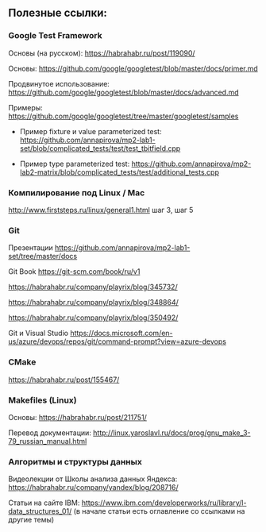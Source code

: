 ## Полезные ссылки:

### Google Test Framework

Основы (на русском): https://habrahabr.ru/post/119090/

Основы: https://github.com/google/googletest/blob/master/docs/primer.md

Продвинутое использование: https://github.com/google/googletest/blob/master/docs/advanced.md

Примеры: https://github.com/google/googletest/tree/master/googletest/samples

- Пример fixture и value parameterized test: https://github.com/annapirova/mp2-lab1-set/blob/complicated_tests/test/test_tbitfield.cpp

- Пример type parameterized test: https://github.com/annapirova/mp2-lab2-matrix/blob/complicated_tests/test/additional_tests.cpp

### Компилирование под Linux / Mac 

http://www.firststeps.ru/linux/general1.html шаг 3, шаг 5

### Git

Презентации https://github.com/annapirova/mp2-lab1-set/tree/master/docs

Git Book https://git-scm.com/book/ru/v1

https://habrahabr.ru/company/playrix/blog/345732/

https://habrahabr.ru/company/playrix/blog/348864/

https://habrahabr.ru/company/playrix/blog/350492/

Git и Visual Studio
https://docs.microsoft.com/en-us/azure/devops/repos/git/command-prompt?view=azure-devops

### CMake

https://habrahabr.ru/post/155467/

### Makefiles (Linux)

Основы: https://habrahabr.ru/post/211751/

Перевод документации: http://linux.yaroslavl.ru/docs/prog/gnu_make_3-79_russian_manual.html

### Алгоритмы и структуры данных

Видеолекции от Школы анализа данных Яндекса: https://habrahabr.ru/company/yandex/blog/208716/

Статьи на сайте IBM: https://www.ibm.com/developerworks/ru/library/l-data_structures_01/ (в начале статьи есть оглавление со ссылками на другие темы)
